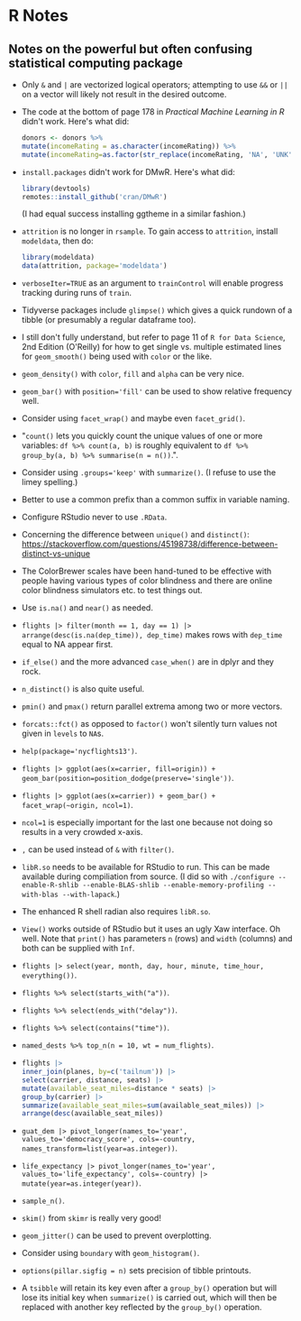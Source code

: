 # R Notes
## Notes on the powerful but often confusing statistical computing package

* Only `&` and `|` are vectorized logical operators; attempting to use `&&` or
`||` on a vector will likely not result in the desired outcome.
* The code at the bottom of page 178 in *Practical Machine Learning in R*
didn't work. Here's what did:

  ```r
  donors <- donors %>%
  mutate(incomeRating = as.character(incomeRating)) %>%
  mutate(incomeRating=as.factor(str_replace(incomeRating, 'NA', 'UNK')))
  ```
* `install.packages` didn't work for DMwR. Here's what did:

  ```r
  library(devtools)
  remotes::install_github('cran/DMwR')
  ```
  
  (I had equal success installing ggtheme in a similar fashion.)
* `attrition` is no longer in `rsample`. To gain access to `attrition`,
  install `modeldata`, then do:

  ```r
  library(modeldata)
  data(attrition, package='modeldata')
  ```
* `verboseIter=TRUE` as an argument to `trainControl` will enable progress
  tracking during runs of `train`.
* Tidyverse packages include `glimpse()` which gives a quick rundown of a
tibble (or presumably a regular dataframe too).
* I still don't fully understand, but refer to page 11 of `R for Data
Science`, 2nd Edition (O'Reilly) for how to get single vs. multiple
estimated lines for `geom_smooth()` being used with `color` or the like.
* `geom_density()` with `color`, `fill` and `alpha` can be very nice.
* `geom_bar()` with `position='fill'` can be used to show relative frequency
well.
* Consider using `facet_wrap()` and maybe even `facet_grid()`.
* "`count()` lets you quickly count the unique values of one or more
variables: `df %>% count(a, b)` is roughly equivalent to
`df %>% group_by(a, b) %>% summarise(n = n())`.".
* Consider using `.groups='keep'` with `summarize()`. (I refuse to use the
limey spelling.)
* Better to use a common prefix than a common suffix in variable naming.
* Configure RStudio never to use `.RData`.
* Concerning the difference between `unique()` and `distinct()`: https://stackoverflow.com/questions/45198738/difference-between-distinct-vs-unique
* The ColorBrewer scales have been hand-tuned to be effective with people
having various types of color blindness and there are online color blindness
simulators etc. to test things out.
* Use `is.na()` and `near()` as needed.
* `flights |> filter(month == 1, day == 1) |> arrange(desc(is.na(dep_time)), dep_time)`
makes rows with `dep_time` equal to NA appear first.
* `if_else()` and the more advanced `case_when()` are in dplyr and they rock.
* `n_distinct()` is also quite useful.
* `pmin()` and `pmax()` return parallel extrema among two or more vectors.
* `forcats::fct()` as opposed to `factor()` won't silently turn values not
given in `levels` to `NA`s.
* `help(package='nycflights13')`.
* `flights |> ggplot(aes(x=carrier, fill=origin)) + geom_bar(position=position_dodge(preserve='single'))`.
* `flights |> ggplot(aes(x=carrier)) + geom_bar() + facet_wrap(~origin, ncol=1)`.
* `ncol=1` is especially important for the last one because not doing so
results in a very crowded x-axis.
* `,` can be used instead of `&` with `filter()`.
* `libR.so` needs to be available for RStudio to run. This can be made
available during compiliation from source. (I did so with
`./configure --enable-R-shlib --enable-BLAS-shlib --enable-memory-profiling --with-blas --with-lapack`.)
* The enhanced R shell radian also requires `libR.so`.
* `View()` works outside of RStudio but it uses an ugly Xaw interface. Oh
well. Note that `print()` has parameters `n` (rows) and `width` (columns) and
both can be supplied with `Inf`.
* `flights |> select(year, month, day, hour, minute, time_hour, everything())`.
* `flights %>% select(starts_with("a"))`.
* `flights %>% select(ends_with("delay"))`.
* `flights %>% select(contains("time"))`.
* `named_dests %>% top_n(n = 10, wt = num_flights)`.
*
  ```r
  flights |>
  inner_join(planes, by=c('tailnum')) |>
  select(carrier, distance, seats) |>
  mutate(available_seat_miles=distance * seats) |>
  group_by(carrier) |>
  summarize(available_seat_miles=sum(available_seat_miles)) |>
  arrange(desc(available_seat_miles))
  ```
* `guat_dem |> pivot_longer(names_to='year', values_to='democracy_score', cols=-country, names_transform=list(year=as.integer))`.
* `life_expectancy |> pivot_longer(names_to='year', values_to='life_expectancy', cols=-country) |> mutate(year=as.integer(year))`.
* `sample_n()`.
* `skim()` from `skimr` is really very good!
* `geom_jitter()` can be used to prevent overplotting.
* Consider using `boundary` with `geom_histogram()`.
* `options(pillar.sigfig = n)` sets precision of tibble printouts.
* A `tsibble` will retain its key even after a `group_by()` operation but will
lose its initial key when `summarize()` is carried out, which will then be
replaced with another key reflected by the `group_by()` operation.
